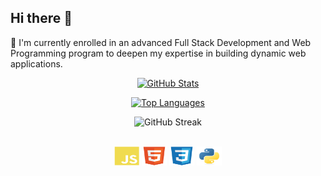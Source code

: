 ## Hi there 👋

🔭 I'm currently enrolled in an advanced Full Stack Development and Web Programming program to deepen my expertise in building dynamic web applications.

<p align="center"
<div style="display: flex; justify-content: center; align-items: center; gap: 10px;">
    <a href="https://github.com/LaisZagati">
        <img src="https://github-readme-stats.vercel.app/api?username=LaisZagati&show_icons=true&include_all_commits=true&theme=radical" alt="GitHub Stats" style="height: 195px;"/>
    </a>
</p>
    
  <p align="center">
    <a href="https://github.com/LaisZagati">
        <img src="https://github-readme-stats.vercel.app/api/top-langs/?username=LaisZagati&layout=compact&theme=radical" alt="Top Languages" style="height: 195px;"/>
    </a>
</div>

<p align="center">
  <img src="https://github-readme-streak-stats.herokuapp.com/?user=LaisZagati&theme=radical" alt="GitHub Streak"/>
</p>

<p align="center"
<div style="display: inline_block"><br>
  <img align="center" alt="Lais-Js" height="30" width="40" src="https://raw.githubusercontent.com/devicons/devicon/master/icons/javascript/javascript-plain.svg">
  <img align="center" alt="Lais-HTML" height="30" width="40" src="https://raw.githubusercontent.com/devicons/devicon/master/icons/html5/html5-original.svg">
  <img align="center" alt="Lais-CSS" height="30" width="40" src="https://raw.githubusercontent.com/devicons/devicon/master/icons/css3/css3-original.svg">
  <img align="center" alt="Lais-Python" height="30" width="40" src="https://raw.githubusercontent.com/devicons/devicon/master/icons/python/python-original.svg">
</p>
